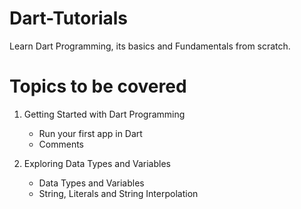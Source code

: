 # Dart-Tutorials
Learn Dart Programming, its basics and Fundamentals from scratch.
# Topics to be covered
1) Getting Started with Dart Programming

    * Run your first app in Dart
    * Comments

2) Exploring Data Types and Variables

    * Data Types and Variables
    * String, Literals and String Interpolation
